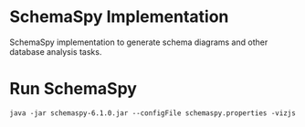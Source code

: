 # SchemaSpy Implementation
SchemaSpy implementation to generate schema diagrams and other database analysis tasks.

# Run SchemaSpy
```
java -jar schemaspy-6.1.0.jar --configFile schemaspy.properties -vizjs
```